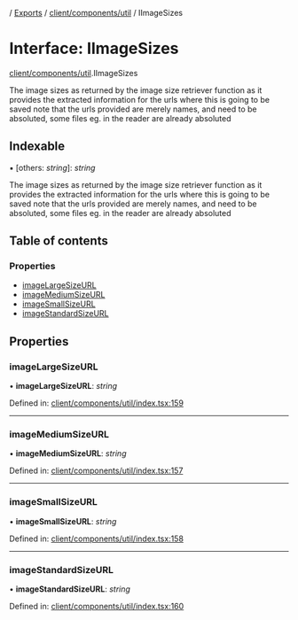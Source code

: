[](../README.md) / [Exports](../modules.md) / [client/components/util](../modules/client_components_util.md) / IImageSizes

# Interface: IImageSizes

[client/components/util](../modules/client_components_util.md).IImageSizes

The image sizes as returned by the image size retriever function
as it provides the extracted information for the urls where this is going to be saved
note that the urls provided are merely names, and need to be absoluted, some files
eg. in the reader are already absoluted

## Indexable

▪ [others: *string*]: *string*

The image sizes as returned by the image size retriever function
as it provides the extracted information for the urls where this is going to be saved
note that the urls provided are merely names, and need to be absoluted, some files
eg. in the reader are already absoluted

## Table of contents

### Properties

- [imageLargeSizeURL](client_components_util.iimagesizes.md#imagelargesizeurl)
- [imageMediumSizeURL](client_components_util.iimagesizes.md#imagemediumsizeurl)
- [imageSmallSizeURL](client_components_util.iimagesizes.md#imagesmallsizeurl)
- [imageStandardSizeURL](client_components_util.iimagesizes.md#imagestandardsizeurl)

## Properties

### imageLargeSizeURL

• **imageLargeSizeURL**: *string*

Defined in: [client/components/util/index.tsx:159](https://github.com/onzag/itemize/blob/3efa2a4a/client/components/util/index.tsx#L159)

___

### imageMediumSizeURL

• **imageMediumSizeURL**: *string*

Defined in: [client/components/util/index.tsx:157](https://github.com/onzag/itemize/blob/3efa2a4a/client/components/util/index.tsx#L157)

___

### imageSmallSizeURL

• **imageSmallSizeURL**: *string*

Defined in: [client/components/util/index.tsx:158](https://github.com/onzag/itemize/blob/3efa2a4a/client/components/util/index.tsx#L158)

___

### imageStandardSizeURL

• **imageStandardSizeURL**: *string*

Defined in: [client/components/util/index.tsx:160](https://github.com/onzag/itemize/blob/3efa2a4a/client/components/util/index.tsx#L160)
